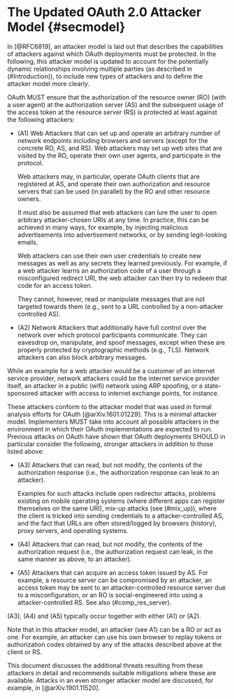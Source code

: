 # The Updated OAuth 2.0 Attacker Model {#secmodel}

In [@RFC6819], an attacker model is laid out that describes the
capabilities of attackers against which OAuth deployments must be
protected. In the following, this attacker model is updated to account
for the potentially dynamic relationships involving multiple parties
(as described in (#Introduction)), to include new types of attackers and to define
the attacker model more clearly.

OAuth MUST ensure that the authorization of the resource owner (RO)
(with a user agent) at the authorization server (AS) and the subsequent
usage of the access token at the resource server (RS) is protected at
least against the following attackers:

  * (A1) Web Attackers that can set up and operate an arbitrary number
    of network endpoints including browsers and servers (except for
    the concrete RO, AS, and RS). Web attackers may set up web sites
    that are visited by the RO, operate their own user agents, and
    participate in the protocol. 
    
    Web attackers may, in particular, operate OAuth clients that are
    registered at AS, and operate their own authorization and resource
    servers that can be used (in parallel) by the RO and other
    resource owners.
    
    It must also be assumed that web attackers can lure the user to
    open arbitrary attacker-chosen URIs at any time. In practice, this
    can be achieved in many ways, for example, by injecting malicious
    advertisements into advertisement networks, or by sending
    legit-looking emails.
    
    Web attackers can use their own user credentials to create new
    messages as well as any secrets they learned previously. For
    example, if a web attacker learns an authorization code of a user
    through a misconfigured redirect URI, the web attacker can then
    try to redeem that code for an access token.
    
    They cannot, however, read or manipulate messages that are not
    targeted towards them (e.g., sent to a URL controlled by a
    non-attacker controlled AS).
    
  * (A2) Network Attackers that additionally have full control over
    the network over which protocol participants communicate. They can
    eavesdrop on, manipulate, and spoof messages, except when these
    are properly protected by cryptographic methods (e.g., TLS).
    Network attackers can also block arbitrary messages.
    
While an example for a web attacker would be a customer of an internet
service provider, network attackers could be the internet service
provider itself, an attacker in a public (wifi) network using ARP
spoofing, or a state-sponsored attacker with access to internet
exchange points, for instance.
    
These attackers conform to the attacker model that was used in formal
analysis efforts for OAuth [@arXiv.1601.01229]. This is a minimal
attacker model. Implementers MUST take into account all possible
attackers in the environment in which their OAuth implementations are
expected to run. Previous attacks on OAuth have shown that OAuth
deployments SHOULD in particular consider the following, stronger
attackers in addition to those listed above:

  * (A3) Attackers that can read, but not modify, the contents of the
    authorization response (i.e., the authorization response can leak
    to an attacker).
    
    Examples for such attacks include open redirector
    attacks, problems existing on mobile operating systems (where
    different apps can register themselves on the same URI), mix-up attacks (see (#mix_up)), where the client is tricked into sending
    credentials to a attacker-controlled AS, and the fact that URLs
    are often stored/logged by browsers (history), proxy servers, and
    operating systems.
  * (A4) Attackers that can read, but not modify, the contents of the
    authorization request (i.e., the authorization request can leak,
    in the same manner as above, to an attacker).
  * (A5) Attackers that can acquire an access token issued by AS. For
    example, a resource server can be compromised by an attacker, an
    access token may be sent to an attacker-controlled resource server
    due to a misconfiguration, or an RO is social-engineered into
    using a attacker-controlled RS. See also (#comp_res_server).
    
(A3), (A4) and (A5) typically occur together with either (A1) or (A2).

Note that in this attacker model, an attacker (see A1) can be a RO or
act as one. For example, an attacker can use his own browser to replay
tokens or authorization codes obtained by any of the attacks described
above at the client or RS.

This document discusses the additional threats resulting from these
attackers in detail and recommends suitable mitigations where these
are available. Attacks in an even stronger attacker model are
discussed, for example, in [@arXiv.1901.11520].
    
